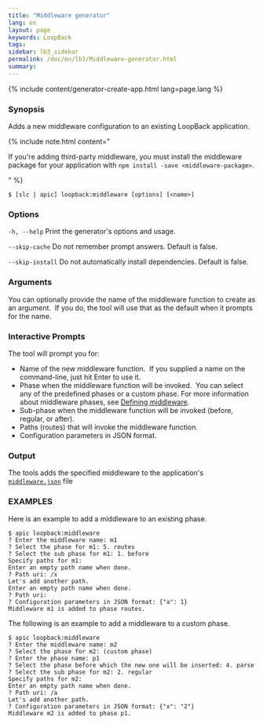 ```yaml
---
title: "Middleware generator"
lang: en
layout: page
keywords: LoopBack
tags:
sidebar: lb3_sidebar
permalink: /doc/en/lb3/Middleware-generator.html
summary:
---
```


{% include content/generator-create-app.html lang=page.lang %}

### Synopsis

Adds a new middleware configuration to an existing LoopBack application.

{% include note.html content="

If you're adding third-party middleware, you must install the middleware package for your application with `npm install -save <middleware-package>`.

" %}

```shell
$ [slc | apic] loopback:middleware [options] [<name>]
```

### Options

`-h, --help`
Print the generator's options and usage.

`--skip-cache`
Do not remember prompt answers. Default is false.

`--skip-install`
Do not automatically install dependencies. Default is false.

### Arguments

You can optionally provide the name of the middleware function to create as an argument. 
If you do, the tool will use that as the default when it prompts for the name.

### Interactive Prompts

The tool will prompt you for:

* Name of the new middleware function.  If you supplied a name on the command-line, just hit Enter to use it.
* Phase when the middleware function will be invoked.  You can select any of the predefined phases or a custom phase.
  For more information about middleware phases, see [Defining middleware](Defining-middleware.html).
* Sub-phase when the middleware function will be invoked (before, regular, or after).
* Paths (routes) that will invoke the middleware function.
* Configuration parameters in JSON format.

### Output

The tools adds the specified middleware to the application's [`middleware.json`](middleware.json.html) file

### EXAMPLES

Here is an example to add a middleware to an existing phase.

```shell
$ apic loopback:middleware
? Enter the middleware name: m1
? Select the phase for m1: 5. routes
? Select the sub phase for m1: 1. before
Specify paths for m1:
Enter an empty path name when done.
? Path uri: /x
Let's add another path.
Enter an empty path name when done.
? Path uri:
? Configuration parameters in JSON format: {"a": 1}
Middleware m1 is added to phase routes.
```

The following is an example to add a middleware to a custom phase.

```shell
$ apic loopback:middleware
? Enter the middleware name: m2
? Select the phase for m2: (custom phase)
? Enter the phase name: p1
? Select the phase before which the new one will be inserted: 4. parse
? Select the sub phase for m2: 2. regular
Specify paths for m2:
Enter an empty path name when done.
? Path uri: /a
Let's add another path.
? Configuration parameters in JSON format: {"x": "2"}
Middleware m2 is added to phase p1.
```
